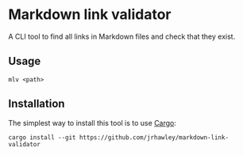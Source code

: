 # Markdown link validator

A CLI tool to find all links in Markdown files and check that they exist.

## Usage

```shell
mlv <path>
```

## Installation

The simplest way to install this tool is to use [Cargo](https://github.com/rust-lang/cargo):

```shell
cargo install --git https://github.com/jrhawley/markdown-link-validator
```

